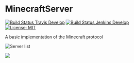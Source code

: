 # MinecraftServer

[![Build Status Travis Develop](https://img.shields.io/travis/com/ursinn/MinecraftServer/develop?logo=travis&label=build%20develop)](https://travis-ci.com/ursinn/MinecraftServer)
[![Build Status Jenkins Develop](https://img.shields.io/jenkins/build?jobUrl=https%3A%2F%2Fci.ursinn.dev%2Fjob%2Fursinn%2Fjob%2FMinecraftServer%2Fjob%2Fdevelop%2F&label=build%20develop&logo=jenkins)](https://ci.ursinn.dev/job/ursinn/job/MinecraftServer)
[![License: MIT](https://img.shields.io/github/license/ursinn/MinecraftServer)](https://opensource.org/licenses/MIT)

A basic implementation of the Minecraft protocol

![Server list](http://i.imgur.com/m4X3oFv.png)

![](http://i.imgur.com/c0oh6ij.png)
